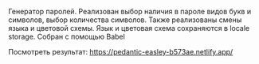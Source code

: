 Генератор паролей. Реализован выбор наличия в пароле видов букв и символов, выбор количества символов. Также реализованы смены языка и цветовой схемы. Язык и цветовая схема сохраняются в locale storage. Собран с помощью Babel

Посмотреть результат: https://pedantic-easley-b573ae.netlify.app/
